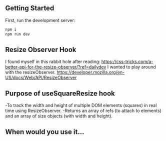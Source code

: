 ## Getting Started

First, run the development server:

```bash
npm i
npm run dev
```

## Resize Observer Hook
I found myself in this rabbit hole after reading: https://css-tricks.com/a-better-api-for-the-resize-observer/?ref=dailydev
I wanted to play around with the resizeObserver.
https://developer.mozilla.org/en-US/docs/Web/API/ResizeObserver

## Purpose of useSquareResize hook
-To track the width and height of multiple DOM elements (squares) in real time using ResizeObserver.
-Returns an array of refs (to attach to elements) and an array of size objects (with width and height).

## When would you use it...
